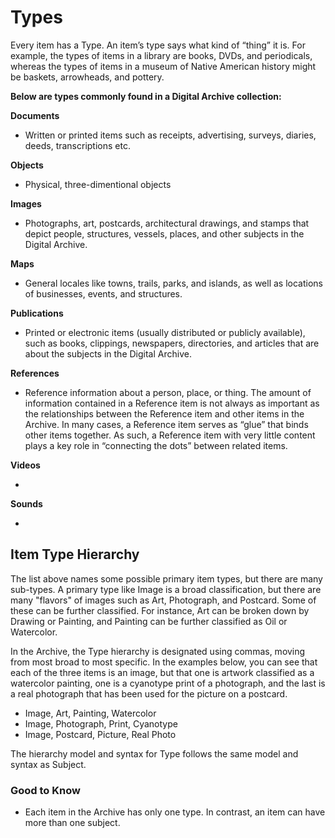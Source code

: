 # Types

Every item has a Type. An item’s type says what kind of “thing” it is. For example, the types of items in a library are books, DVDs, and periodicals, whereas the types of items in a museum of Native American history might be baskets, arrowheads, and pottery. 

**Below are types commonly found in a Digital Archive collection:**

 **Documents**

- Written or printed items such as receipts, advertising, surveys, diaries, deeds, transcriptions etc.

**Objects**

- Physical, three-dimentional objects

**Images**

- Photographs, art, postcards, architectural drawings, and stamps that depict people, structures, vessels, places, and other subjects in the Digital Archive.

**Maps**

- General locales like towns, trails, parks, and islands, as well as locations of businesses, events, and structures.

**Publications**

- Printed or electronic items (usually distributed or publicly available), such as books, clippings, newspapers, directories, and articles that are about the subjects in the Digital Archive.

**References**

- Reference information about a person, place, or thing. The amount of information contained in a Reference item is not always as important as the relationships between the Reference item and other items in the Archive. In many cases, a Reference item serves as “glue” that binds other items together. As such, a Reference item with very little content plays a key role in “connecting the dots” between related items.

**Videos**

- 

**Sounds**

- 



## Item Type Hierarchy

The list above names some possible primary item types, but there are many sub-types. A primary type like Image is a broad classification, but there are many "flavors" of images such as Art, Photograph, and Postcard. Some of these can be further classified. For instance, Art can be broken down by Drawing or Painting, and Painting can be further classified as Oil or Watercolor.

In the Archive, the Type hierarchy is designated using commas, moving from most broad to most specific. In the examples below, you can see that each of the three items is an image, but that one is artwork classified as a watercolor painting, one is a cyanotype print of a photograph, and the last is a real photograph that has been used for the picture on a postcard.

- Image, Art, Painting, Watercolor
- Image, Photograph, Print, Cyanotype
- Image, Postcard, Picture, Real Photo

The hierarchy model and syntax for Type follows the same model and syntax as Subject.


### Good to Know

- Each item in the Archive has only one type. In contrast, an item can have more than one subject.
